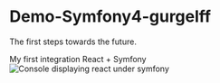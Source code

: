 # Demo-Symfony4-gurgelff
The first steps towards the future.

My first integration React + Symfony ![Console displaying react under symfony](https://i.imgur.com/M0Vfh1V.png?1)

